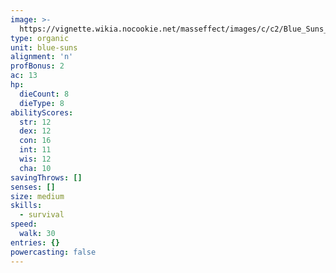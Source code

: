```yaml
---
image: >-
  https://vignette.wikia.nocookie.net/masseffect/images/c/c2/Blue_Suns_Pyro_2.png/revision/latest/scale-to-width-down/347?cb=20100621035042
type: organic
unit: blue-suns
alignment: 'n'
profBonus: 2
ac: 13
hp:
  dieCount: 8
  dieType: 8
abilityScores:
  str: 12
  dex: 12
  con: 16
  int: 11
  wis: 12
  cha: 10
savingThrows: []
senses: []
size: medium
skills:
  - survival
speed:
  walk: 30
entries: {}
powercasting: false
---
```

